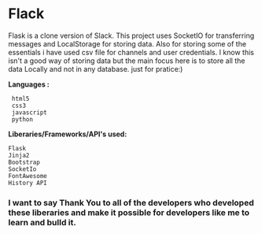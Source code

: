 # Flack
Flask is a clone version of Slack. This project uses SocketIO for transferring messages and LocalStorage for storing data.
Also for storing some of the essentials i have used csv file for channels and user credentials. I know this isn't a good way of storing data but the
main focus here is to store all the data Locally and not in any database. just for pratice:)

**Languages :**         
```
 html5                
 css3
 javascript          
 python
```

**Liberaries/Frameworks/API's used:**
```
Flask
Jinja2
Bootstrap
SocketIo
FontAwesome
History API
```


### I want to say Thank You to all of the developers who developed these liberaries and make it possible for developers like me to learn and bulld it.

